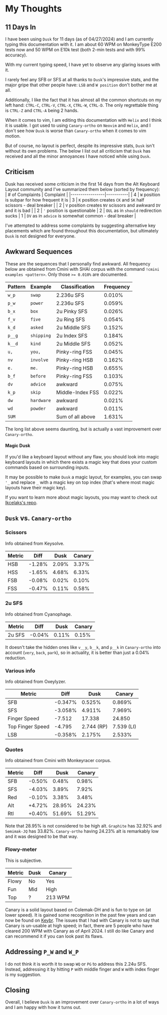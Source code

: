 # My Thoughts
<!-- toc -->

## 11 Days In
I have been using `Dusk` for 11 days (as of 04/27/2024) and I am currently typing this documentation with it. I am about 60 WPM on MonkeyType E200 tests now and 50 WPM on E10k test (both 2-min tests and with 99% accuracy).

With my current typing speed, I have yet to observe any glaring issues with it. 

I rarely feel any SFB or SFS at all thanks to `Dusk`'s impressive stats, and the major gripe that other people have: `LSB` and `W position` don't bother me at all. 

Additionally, I like the fact that it has almost all the common shortcuts on my left hand: 
`CTRL-C`, `CTRL-V`, `CTRL-X`, `CTRL-W`, `CTRL-D`. The only regrettable thing is `CTRL-Z` and `CTRL-A` being 2 hands.

When it comes to vim, I am editing this documentation with `Helix` and I think it is usable. I got used to using `Canary-ortho` on `Neovim` and `Helix`, and I don't see how `Dusk` is worse than `Canary-ortho` when it comes to vim motion.


But of course, no layout is perfect, despite its impressive stats, `Dusk` isn't without its own problems. The below I list out all criticism that `Dusk` has received and all the minor annoyances I have noticed while using `Dusk`.

## Criticism
Dusk has received some criticism in the first 14 days from the Alt Keyboard Layout community and I've summarized them below (sorted by frequency):
| # of Complaints | Complaint |
|-----------------|-----------|
|       4         | `W` position is subpar for how frequent it is
|       3         | `K` position creates `CK` and `SK` half scissors - deal breaker |
|       2         | `V` position creates `NV` scissors and awkward `DV` and it is bad |
|       2         | `'` position is questionable
|       2         | `OUL` as in `should` redirection sucks
|       1         | `DV` as in `advice` is somewhat common - deal breaker |

I've attempted to address some complaints by suggesting alternative key placements which are found throughout this documentation, but ultimately `Dusk` is not designed for everyone.

## Awkward Sequences
These are the sequences that I personally find awkward.
All frequency below are obtained from Cmini with SHAI corpus
with the command ```!cmini examples <pattern>```. Only those `>= 0.010%` are documented.

| Pattern | Example    | Classification   | Frequency| 
|---------|------------|------------------|----------|
| `w_p`   | `swap`     | 2.236u SFS       | 0.010%   |
| `p_w`   | `power`    | 2.236u SFS       | 0.059%   |
| `b_x`   | `box`      | 2u Pinky SFS     | 0.026%   |
| `f_v`   | `five`     | 2u Ring SFS      | 0.054%   |
| `k_d`   | `asked`    | 2u Middle SFS    | 0.152%   |
| `p__g`  | `shipping` | 2u Index SFS     | 0.184%   |
| `k__d`  | `kind`     | 2u Middle SFS    | 0.052%   |
| `u,`    | `you,`     | Pinky-ring FSS   | 0.045%   |
| `nv`    | `involve`  | Pinky-ring HSB   | 0.162%   |
| `e.`    | `me.`      | Pinky-ring HSB   | 0.655%   |
| `b_f`   | `before`   | Pinky-ring FSS   | 0.103%   |
| `dv`    | `advice`   | awkward          | 0.075%   |
| `k_p`   | `skip`     | Middle-Index FSS | 0.022%   |
| `dw`    | `hardware` | awkward          | 0.021%   |
| `wd`    | `powder`   | awkward          | 0.011%   | 
| `SUM`   |            | Sum of all above | 1.631%   | 

The long list above seems daunting, but is actually a vast improvement over `Canary-ortho`.

#### Magic Dusk
If you'd like a keyboard layout without any flaw, you should look into magic keyboard layouts in which there exists a magic key that does your custom commands based on surrounding inputs.

It may be possible to make `Dusk` a magic layout, for examples, you can swap `'_` and replace `_` with a magic key on top index (that's where most magic layouts have their magic key).

If you want to learn more about magic layouts, you may want to check out [Ikcelaks's repo](https://github.com/Ikcelaks/keyboard_layouts/blob/main/magic_sturdy/magic_sturdy.md).

## `Dusk` vs. `Canary-ortho`

### Scissors
Info obtained from Keysolve.

| Metric | Diff       | Dusk  | Canary |
|--------|------------|-------|--------|
|  HSB   |  -1.28%    | 2.09% | 3.37%  |
|  HSS   |  -1.65%    | 4.68% | 6.33%  |
|  FSB   |  -0.08%    | 0.02% | 0.10%  |
|  FSS   |  -0.47%    | 0.11% | 0.58%  |

### 2u SFS
Info obtained from Cyanophage.

| Metric    | Diff       | Dusk  | Canary |
|-----------|------------|-------|--------|
|  2u SFS   |  -0.04%    | 0.11% | 0.15%  |

It doesn't take the hidden ones like `v__y`, `b__k`, and `p__k` in `Canary-ortho` into account (`very`, `back`, `park`), so in actuality, it is better than just a 0.04% reduction.

### Various info
Info obtained from Oxeylyzer.

| Metric            | Diff         | Dusk       | Canary     |
|-------------------|--------------|------------|------------|
|  SFB              |  -0.347%     | 0.525%     | 0.869%     |
|  SFS              |  -3.058%     | 4.911%     | 7.969%     |
|  Finger Speed     |  -7.512      | 17.338     | 24.850     |
|  Top Finger Speed |  -4.795      | 2.744 (RP) | 7.539 (LI) |
|  LSB              |  -0.358%     | 2.175%     | 2.533%     |

### Quotes
Info obtained from Cmini with Monkeyracer corpus.

| Metric | Diff       | Dusk   | Canary |
|--------|------------|--------|--------|
|  SFB   |  -0.50%    | 0.48%  | 0.98%  | 
|  SFS   |  -4.03%    | 3.89%  | 7.92%  |
|  Red   |  -0.10%    | 3.38%  | 3.48%  |
|  Alt   |  +4.72%    | 28.95% | 24.23% |
|  Rtl   |  +0.40%    | 51.69% | 51.29% |

Note that 28.95% is not considered to be high alt. `Graphite` has 32.92% and `Semimak-JQ` has 33.82%. `Canary-ortho` having 24.23% alt is remarkably low and it was designed to be that way.

### Flowy-meter
This is subjective.

| Metric | Dusk   | Canary  |
|--------|--------|---------|
| Flowy  | No     | Yes     |
| Fun    | Mid    | High    |
| Top    | ?      | 213 WPM |

Canary is a solid layout based on Colemak-DH and is fun to type on (at lower speed). It is gained some recognition in the past few years and can now be found on [Keybr](https://www.keybr.com/layouts). The issues that I had with Canary is not to say that Canary is un-usable at high speed; in fact, there are 5 people who have cleared 200 WPM with Canary as of April 2024. I still do like Canary and can recommend it if you can look past its flaws.




## Addressing `P_W` and `W_P`
I do not think it is worth it to swap `WQ` or `PG` to address this 2.24u SFS. Instead, addressing it by hitting `P` with middle finger and `W` with index finger is my suggestion.

## Closing
Overall, I believe `Dusk` is an improvement over `Canary-ortho` in a lot of ways and I am happy with how it turns out.
